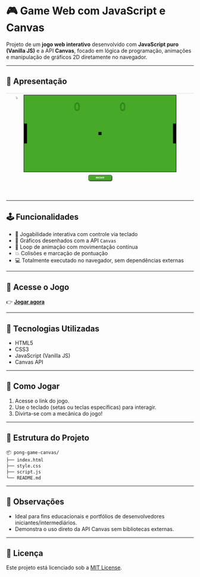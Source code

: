 # 🎮 Game Web com JavaScript e Canvas

Projeto de um **jogo web interativo** desenvolvido com **JavaScript puro (Vanilla JS)** e a API **Canvas**, focado em lógica de programação, animações e manipulação de gráficos 2D diretamente no navegador.

---

## 🎥 Apresentação

<p align="center">
  <img src="./assets/pong.gif" width="600" alt="Demonstração do jogo">
</p>


---

## 🕹️ Funcionalidades

- 🎯 Jogabilidade interativa com controle via teclado
- 🎨 Gráficos desenhados com a API `Canvas`
- 🔁 Loop de animação com movimentação contínua
- 💥 Colisões e marcação de pontuação
- 💻 Totalmente executado no navegador, sem dependências externas

---

## 🔗 Acesse o Jogo

👉 [**Jogar agora**](https://carlosmonnerat.github.io/Pong_Game_Canvas/)


---

## 📂 Tecnologias Utilizadas

- HTML5
- CSS3
- JavaScript (Vanilla JS)
- Canvas API

---

## 🚀 Como Jogar

1. Acesse o link do jogo.
2. Use o teclado (setas ou teclas específicas) para interagir.
3. Divirta-se com a mecânica do jogo!

---

## 📁 Estrutura do Projeto

```
📦 pong-game-canvas/
├── index.html
├── style.css
├── script.js
└── README.md
```

---

## 📌 Observações

- Ideal para fins educacionais e portfólios de desenvolvedores iniciantes/intermediários.
- Demonstra o uso direto da API Canvas sem bibliotecas externas.

---

## 📄 Licença

Este projeto está licenciado sob a [MIT License](LICENSE).
